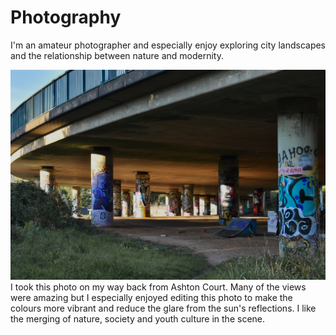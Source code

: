 # Photography
I'm an amateur photographer and especially enjoy exploring city landscapes and the relationship between nature and modernity.

![alt text](DSC_0115_2.JPG)
I took this photo on my way back from Ashton Court. Many of the views were amazing but I especially enjoyed editing this photo to make the colours more vibrant and reduce the glare from the sun's reflections. I like the merging of nature, society and youth culture in the scene.
